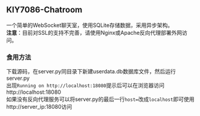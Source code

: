## KIY7086-Chatroom
一个简单的WebSocket聊天室，使用SQLite存储数据，采用异步架构。<br>
**注意**：目前对SSL的支持不完善，请使用Nginx或Apache反向代理部署外网访问。<br>

### 食用方法
下载源码，在server.py同目录下新建userdata.db数据库文件，然后运行server.py<br>
出现`Running on http://localhost:18080`提示后可以在浏览器访问http://localhost:18080<br>
如果没有反向代理服务可以将server.py的最后一行`host=`改成`localhost`即可使用http://server_ip:18080访问
